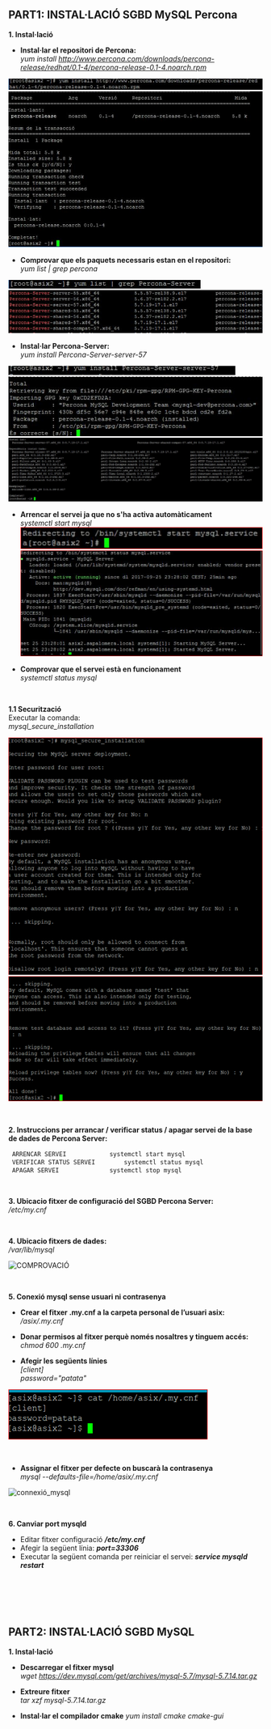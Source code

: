 ## PART1: INSTAL·LACIÓ SGBD MySQL Percona

**1. Instal·lació**  
* **Instal·lar el repositori de Percona:**  
*yum install http://www.percona.com/downloads/percona-release/redhat/0.1-4/percona-release-0.1-4.noarch.rpm*  

![REPOSITORI1](https://github.com/ivanenriquez/BD-M02-M010/blob/master/MP10-UF2/A1/imatges/captura%20instalar%20repositori.JPG)  
![REPOSITORI2](https://github.com/ivanenriquez/BD-M02-M010/blob/master/MP10-UF2/A1/imatges/captura%20instalar%20repositori%201.JPG)
  
* **Comprovar que els paquets necessaris estan en el repositori:**  
*yum list | grep percona*  

![COMPROVAR_REPOSITORI1](https://github.com/ivanenriquez/BD-M02-M010/blob/master/MP10-UF2/A1/imatges/comprobar%20repositori%20percona.JPG)  
![COMPROVAR_REPOSITORI2](https://github.com/ivanenriquez/BD-M02-M010/blob/master/MP10-UF2/A1/imatges/comprobar%20repositori%20percona%201.JPG)

* **Instal·lar Percona-Server:**  
*yum install Percona-Server-server-57*  

![INSTAL·LAR1](https://github.com/ivanenriquez/BD-M02-M010/blob/master/MP10-UF2/A1/imatges/instalar%20percona%20server.JPG)  
![INSTAL·LAR2](https://github.com/ivanenriquez/BD-M02-M010/blob/master/MP10-UF2/A1/imatges/instalar%20percona%20server%202.JPG)  
![INSTAL·LAR3](https://github.com/ivanenriquez/BD-M02-M010/blob/master/MP10-UF2/A1/imatges/instalar%20percona%20server%203.JPG)  

* **Arrencar el servei ja que no s'ha activa automàticament**  
*systemctl start mysql*  
![ARRENCAR_SERVEI](https://github.com/ivanenriquez/BD-M02-M010/blob/master/MP10-UF2/A1/imatges/ARRENCAR_sERVEI.PNG)  
![ESTAT_SERVEI](https://github.com/ivanenriquez/BD-M02-M010/blob/master/MP10-UF2/A1/imatges/ESTAT_SERVEI.PNG)

* **Comprovar que el servei està en funcionament**  
*systemctl status mysql*  

<br>


**1.1 Securització**  
Executar la comanda:  
*mysql_secure_installation*  

![SECURITZACIÓ1](https://github.com/ivanenriquez/BD-M02-M010/blob/master/MP10-UF2/A1/imatges/securitzacio1.png)  
![SECURITZACIÓ2](https://github.com/ivanenriquez/BD-M02-M010/blob/master/MP10-UF2/A1/imatges/securitzacio2.png)

<br>


**2. Instruccions per arrancar / verificar status / apagar servei de la base de dades de Percona Server:**
	
	 ARRENCAR SERVEI			systemctl start mysql
	 VERIFICAR STATUS SERVEI		systemctl status mysql
	 APAGAR SERVEI				systemctl stop mysql  

<br>


**3. Ubicacio fitxer de configuració del SGBD Percona Server:**  
*/etc/my.cnf*  

<br>


**4. Ubicacio fitxers de dades:**  
*/var/lib/mysql*  

![COMPROVACIÓ](https://github.com/ivanenriquez/BD-M02-M010/blob/master/MP10-UF2/A1/imatges/ubicació_per_defecte_fitxers_de_dades.PNG)

<br>


**5. Conexió mysql sense usuari ni contrasenya**
* **Crear el fitxer .my.cnf a la carpeta personal de l’usuari asix:**  
*/asix/.my.cnf*

* **Donar permisos al fitxer perquè només nosaltres y tinguem accés:**  
*chmod 600 .my.cnf*

* **Afegir les següents línies**  
*[client]  
password="patata"*  

![my.cnf](https://github.com/ivanenriquez/BD-M02-M010/blob/master/MP10-UF2/A1/imatges/my.cnf.PNG)

<br>

* **Assignar el fitxer per defecte on buscarà la contrasenya**  
*mysql --defaults-file=/home/asix/.my.cnf*


![connexió_mysql](https://github.com/ivanenriquez/BD-M02-M010/blob/master/MP10-UF2/A1/imatges/connexió_mysql_sense_usuari_ni_contrasenya.PNG)

<br>


**6. Canviar port mysqld**
* Editar fitxer configuració ***/etc/my.cnf***
* Afegir la següent línia: ***port=33306***
* Executar la següent comanda per reiniciar el servei: ***service mysqld restart***  

<br>
<br>
<br>
<br>


## PART2: INSTAL·LACIÓ SGBD MySQL 
**1. Instal·lació**  
* **Descarregar el fitxer mysql**  
*wget https://dev.mysql.com/get/archives/mysql-5.7/mysql-5.7.14.tar.gz*  

* **Extreure fitxer**  
*tar xzf mysql-5.7.14.tar.gz*  

* **Instal·lar el compilador cmake**
*yum install cmake cmake-gui*
